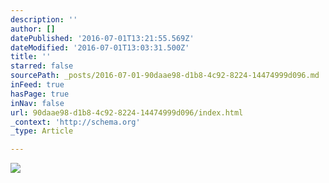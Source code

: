 ```yaml
---
description: ''
author: []
datePublished: '2016-07-01T13:21:55.569Z'
dateModified: '2016-07-01T13:03:31.500Z'
title: ''
starred: false
sourcePath: _posts/2016-07-01-90daae98-d1b8-4c92-8224-14474999d096.md
inFeed: true
hasPage: true
inNav: false
url: 90daae98-d1b8-4c92-8224-14474999d096/index.html
_context: 'http://schema.org'
_type: Article

---
```

![](https://the-grid-user-content.s3-us-west-2.amazonaws.com/d39fdd7a-dd9d-4863-bd83-801b5e9d2852.jpg)